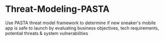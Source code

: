 # Threat-Modeling-PASTA
Use PASTA threat model framework to determine if new sneaker's mobile app is safe to launch by evaluating business objectives, tech requirements, potential threats &amp; system vulnerabilities
